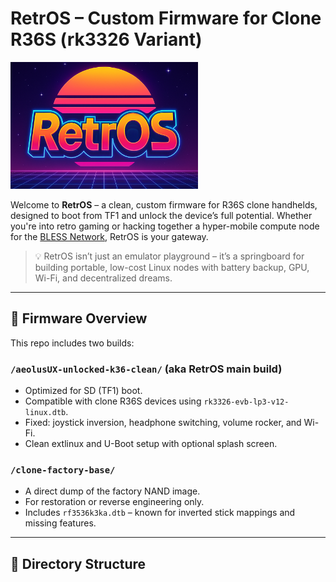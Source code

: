 # RetrOS – Custom Firmware for Clone R36S (rk3326 Variant)

<img src="media/retros.png" width="300"/>

Welcome to **RetrOS** – a clean, custom firmware for R36S clone handhelds, designed to boot from TF1 and unlock the device’s full potential. Whether you're into retro gaming or hacking together a hyper-mobile compute node for the [BLESS Network](https://bless.network), RetrOS is your gateway.

> 💡 RetrOS isn’t just an emulator playground – it’s a springboard for building portable, low-cost Linux nodes with battery backup, GPU, Wi-Fi, and decentralized dreams.

---

## 🔧 Firmware Overview

This repo includes two builds:

### `/aeolusUX-unlocked-k36-clean/` (aka RetrOS main build)

- Optimized for SD (TF1) boot.
- Compatible with clone R36S devices using `rk3326-evb-lp3-v12-linux.dtb`.
- Fixed: joystick inversion, headphone switching, volume rocker, and Wi-Fi.
- Clean extlinux and U-Boot setup with optional splash screen.

### `/clone-factory-base/`

- A direct dump of the factory NAND image.
- For restoration or reverse engineering only.
- Includes `rf3536k3ka.dtb` – known for inverted stick mappings and missing features.

---

## 🧱 Directory Structure


